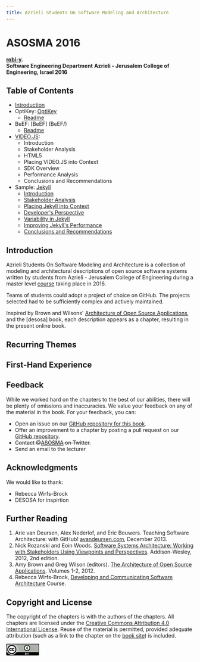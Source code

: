 ```yaml
---
title: Azrieli Students On Software Modeling and Architecture
---
```


# ASOSMA 2016


**[robi-y].**<br/>
**Software Engineering Department**
**Azrieli - Jerusalem College of Engineering, Israel 2016**

[robi-y]: https://github.com/robi-y

## Table of Contents

* [Introduction](#Introduction)
* OptiKey: [OptiKey](OptiKey/)
  * [Readme](OptiKey/README.md)  
* BeEF: [BeEF] (BeEF/)
  * [Readme](BeEF/Readme.md)
* [VIDEO.JS](VideoJs/README.md):
  * Introduction
  * Stakeholder Analysis
  * HTML5
  * Placing VIDEO.JS into Context
  * SDK Overview
  * Performance Analysis
  * Conclusions and Recommendations
* Sample: [Jekyll](jekyll/)
  * [Introduction](jekyll/#Introduction)
  * [Stakeholder Analysis](jekyll/#stakeholder-analysis)
  * [Placing Jekyll into Context](jekyll/#placing-jekyll-into-contex)
  * [Developer's Perspective](jekyll/#developers-perspective)
  * [Variability in Jekyll](jekyll/#variability-in-jekyll)
  * [Improving Jekyll's Performance](jekyll/#improving-jekylls-performance)
  * [Conclusions and Recommendations](jekyll/#conclusions-and-recommendations)
  
## Introduction

Azrieli Students On Software Modeling and Architecture is a collection of modeling and architectural descriptions of open source software systems written by students from Azrieli - Jerusalem College of Engineering during a master level [course][sw-modeling-2016b] taking place in 2016.

[sw-modeling-2016b]: https://github.com/jce-il/sw-modeling-2016b

Teams of students could adopt a project of choice on GitHub. The projects selected had to be sufficiently complex and actively maintained.

Inspired by Brown and Wilsons' [Architecture of Open Source Applications][aosa], and the [desosa] book, each description appears as a chapter, resulting in the present online book.

## Recurring Themes


## First-Hand Experience

## Feedback

While we worked hard on the chapters to the best of our abilities, there will be plenty of omissions and inaccuracies.
We value your feedback on any of the material in the book. For your feedback, you can:

* Open an issue on our [GitHub repository for this book][ASOSMA.io].
* Offer an improvement to a chapter by posting a pull request on our [GitHub repository][ASOSMA].
* ~~Contact @[ASOSMA][ASOSMA.tw] on Twitter.~~
* Send an email to the lecturer

[ASOSMA]: https://www.github.com/jce-il/ASOSMA
[ASOSMA.io]: https://jce-il.github.io/ASOSMA
[ASOSMA.tw]: https://twitter.com/ASOSMA


## Acknowledgments

We would like to thank:

* Rebecca Wirfs-Brock
* DESOSA for inspirtion


## Further Reading

1. Arie van Deursen, Alex Nederlof, and Eric Bouwers. Teaching Software Architecture: with GitHub! [avandeursen.com][teaching-swa], December 2013.
1. Nick Rozanski and Eoin Woods. [Software Systems Architecture: Working with Stakeholders Using Viewpoints and Perspectives][rw]. Addison-Wesley, 2012, 2nd edition.
1. Amy Brown and Greg Wilson (editors). [The Architecture of Open Source Applications][aosa]. Volumes 1-2, 2012.
1. Rebecca Wirfs-Brock, [Developing and Communicating Software Architecture][dcsa] Course.

[teaching-swa]: http://avandeursen.com/2013/12/30/teaching-software-architecture-with-github/
[rw]: http://www.viewpoints-and-perspectives.info/
[aosa]: http://aosabook.org/
[dcsa]: http://wirfs-brock.com/developing_comm_arch.html


## Copyright and License

The copyright of the chapters is with the authors of the chapters. All chapters are licensed under the [Creative Commons Attribution 4.0 International License][cc-by].
Reuse of the material is permitted, provided adequate attribution (such as a link to the chapter on the [book site][ASOSMA]) is included.


[![Creative Commons](cc-by.png)][cc-by]

[cc-by]: http://creativecommons.org/licenses/by/4.0/
[ASOSMA]: https://github.com/jce-il/ASOSMA
